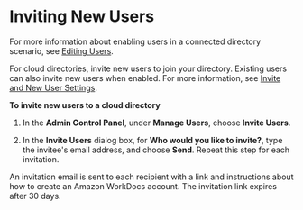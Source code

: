 # Inviting New Users<a name="invite_user"></a>

For more information about enabling users in a connected directory scenario, see [Editing Users](edit_user.md)\.

For cloud directories, invite new users to join your directory\. Existing users can also invite new users when enabled\. For more information, see [Invite and New User Settings](invite_settings.md)\.

**To invite new users to a cloud directory**

1. In the **Admin Control Panel**, under **Manage Users**, choose **Invite Users**\.

1. In the **Invite Users** dialog box, for **Who would you like to invite?**, type the invitee's email address, and choose **Send**\. Repeat this step for each invitation\.

An invitation email is sent to each recipient with a link and instructions about how to create an Amazon WorkDocs account\. The invitation link expires after 30 days\.